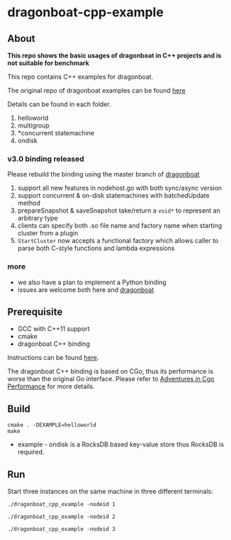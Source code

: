 # dragonboat-cpp-example

## About

**This repo shows the basic usages of dragonboat in C++ projects and is not suitable for benchmark**

This repo contains C++ examples for dragonboat.

The original repo of dragonboat examples can be found [here](https://github.com/lni/dragonboat-example)

Details can be found in each folder.

1. helloworld
2. multigroup 
3. *concurrent statemachine
4. ondisk

###  v3.0 binding released

Please rebuild the binding using the master branch of [dragonboat](https://github.com/lni/dragonboat)

1. support all new features in nodehost.go with both sync/async version
2. support concurrent & on-disk statemachines with batchedUpdate method
3. prepareSnapshot & saveSnapshot take/return a ```void*``` to represent an arbitrary type
4. clients can specify both .so file name and factory name when starting cluster from a plugin
5. `StartCluster` now accepts a functional factory which allows caller to parse both C-style functions and lambda expressions

### more

* we also have a plan to implement a Python binding
* issues are welcome both here and [dragonboat](https://github.com/lni/dragonboat)

## Prerequisite

- GCC with C++11 support
- cmake
- dragonboat C++ binding

Instructions can be found [here](https://github.com/lni/dragonboat). 

The dragonboat C++ binding is based on CGo, thus its performance is worse than the original Go interface. Please refer to [Adventures in Cgo Performance](https://about.sourcegraph.com/go/gophercon-2018-adventures-in-cgo-performance) for more details.

## Build

```shell
cmake . -DEXAMPLE=helloworld
make
```

* example - ondisk is a RocksDB based key-value store thus RocksDB is required.

## Run

Start three instances on the same machine in three different terminals:

```shell
./dragonboat_cpp_example -nodeid 1
```

```shell
./dragonboat_cpp_example -nodeid 2
```

```shell
./dragonboat_cpp_example -nodeid 3
```
